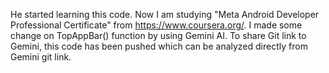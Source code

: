 He started learning this code. Now I am studying "Meta Android Developer Professional Certificate" from https://www.coursera.org/. I made some change on TopAppBar() function by using Gemini AI. To share Git link to Gemini, this code has been pushed which can be analyzed directly from Gemini git link.
